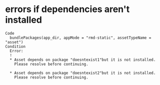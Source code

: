# errors if dependencies aren't installed

    Code
      bundlePackages(app_dir, appMode = "rmd-static", assetTypeName = "asset")
    Condition
      Error:
      ! 
      * Asset depends on package "doesntexist1"but it is not installed.
        Please resolve before continuing.
      
      * Asset depends on package "doesntexist2"but it is not installed.
        Please resolve before continuing.

